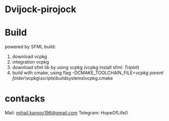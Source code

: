 Dvijock-pirojock
========================
#  Build #
powered by SFML
build:
1. download vcpkg
2. integration vcpkg
3. download sfml lib by using vcpkg (vcpkg install sfml: *Triplet*)
4.  build with cmake, using flag -DCMAKE_TOOLCHAIN_FILE=*vcpkg parent folder*\vcpkg\scripts\buildsystems\vcpkg.cmake
# contacks #
Mail:     mihail.karpov196@gmail.com
Telegram: HopeOfLife0
